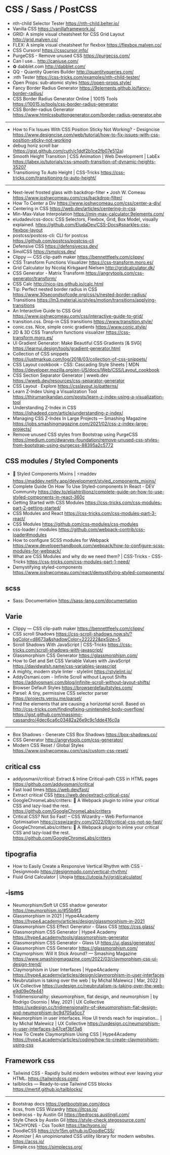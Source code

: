 # CSS / Sass / PostCSS

* nth-child Selector Tester <https://nth-child.belter.io/>
* Vanilla CSS <https://vanillaframework.io/>
* GRID: A simple visual cheatsheet for CSS Grid Layout <http://grid.malven.co/>
* FLEX: A simple visual cheatsheet for flexbox <https://flexbox.malven.co/>
* CSS Cursors! <https://csscursor.info/>
* PurgeCSS - Remove unused CSS <https://purgecss.com/>
* Can I use... <http://caniuse.com/>
* ✿ dabblet.com <http://dabblet.com/> 
* QQ - Quantity Queries Builder <http://quantityqueries.com/>
* :nth Tester <https://css-tricks.com/examples/nth-child-tester/>
* Open Props: sub-atomic styles <https://open-props.style/>
* Fancy Border Radius Generator <https://9elements.github.io/fancy-border-radius/>
* CSS Border Radius Generator Online | 10015 Tools <https://10015.io/tools/css-border-radius-generator>
* CSS Border-radius Generator <https://www.htmlcssbuttongenerator.com/border-radius-generator.php>

---

* How to Fix Issues With CSS Position Sticky Not Working? - Designcise <https://www.designcise.com/web/tutorial/how-to-fix-issues-with-css-position-sticky-not-working>
* debug horiz scroll bar (https://gist.github.com/cuth/c1ddf2b1ce2fb07e512a)
* Smooth Height Transition | CSS Animation | Web Development | LabEx <https://labex.io/tutorials/css-smooth-transition-of-dynamic-heights-35207>
* Transitioning To Auto Height | CSS-Tricks <https://css-tricks.com/transitioning-to-auto-height/>


---


* Next-level frosted glass with backdrop-filter • Josh W. Comeau <https://www.joshwcomeau.com/css/backdrop-filter/>
* How To Center a Div <https://www.joshwcomeau.com/css/center-a-div/>
* Centering in CSS <https://web.dev/articles/centering-in-css>
* Min-Max-Value Interpolation <https://min-max-calculator.9elements.com/>
* eludadev/css-docs: CSS Selectors, Flexbox, Grid, Box Model, visually explained. <https://github.com/EludaDev/CSS-Docs#sparkles-css-flexbox-layout>
* postcss/postcss-cli: CLI for postcss <https://github.com/postcss/postcss-cli>
* Defensive CSS <https://defensivecss.dev/>
* SmolCSS <https://smolcss.dev/>
* Clippy — CSS clip-path maker <https://bennettfeely.com/clippy/> 
* CSS Transform Functions Visualizer <https://css-transform.moro.es/>
* Grid Calculator by Nicolaj Kirkgaard Nielsen <http://gridcalculator.dk/>
* CSS Generator - Matrix Transform <https://angrytools.com/css-generator/transform/>
* CSS Calc <http://nico-izo.github.io/calc.html>
* Tip: Perfect nested border radius in CSS <https://www.30secondsofcode.org/css/s/nested-border-radius/>
* Transitions <https://m3.material.io/styles/motion/transitions/applying-transitions>
* An Interactive Guide to CSS Grid <https://www.joshwcomeau.com/css/interactive-guide-to-grid/>
* transition.css. Drop-in CSS transitions <https://www.transition.style/>
* conic.css. Nice, simple conic gradients <https://www.conic.style/>
* 2D & 3D CSS Transform functions visualizer <https://css-transform.moro.es/> 
* UI Gradient Generator: Make Beautiful CSS Gradients [& SVG] <https://learnui.design/tools/gradient-generator.html>
* Collection of CSS snippets <https://justmarkup.com/log/2018/03/collection-of-css-snippets/>
* CSS Layout cookbook - CSS: Cascading Style Sheets | MDN <https://developer.mozilla.org/en-US/docs/Web/CSS/Layout_cookbook>
* CSS Section Separator Generator | wweb.dev <https://wweb.dev/resources/css-separator-generator>
* CSS Layout ∙ Explore <https://csslayout.io/patterns/>
* Learn Z-Index Using a Visualization Tool <https://thirumanikandan.com/posts/learn-z-index-using-a-visualization-tool>
* Understanding Z-Index in CSS <https://ishadeed.com/article/understanding-z-index/>
* Managing CSS Z-Index In Large Projects — Smashing Magazine <https://jobs.smashingmagazine.com/2021/02/css-z-index-large-projects/>
* Remove unused CSS styles from Bootstrap using PurgeCSS  <https://medium.com/dwarves-foundation/remove-unused-css-styles-from-bootstrap-using-purgecss-88395a2c5772>


## CSS modules / Styled Components
* 💅 Styled Components Mixins | ⚡maddev <https://maddev.netlify.app/development/styled_components_mixins/>
* Complete Guide On How To Use Styled-components In React - DEV Community <https://dev.to/elijahtrillionz/complete-guide-on-how-to-use-styled-components-in-react-360c>
* Getting Started with CSS Modules <https://css-tricks.com/css-modules-part-2-getting-started/>
* CSS Modules and React <https://css-tricks.com/css-modules-part-3-react/>
* CSS Modules <https://github.com/css-modules/css-modules>
* css-loader / modules <https://github.com/webpack-contrib/css-loader#modules>
* How to configure SCSS modules for Webpack <https://www.developerhandbook.com/webpack/how-to-configure-scss-modules-for-webpack/>
* What are CSS Modules and why do we need them? | CSS-Tricks - CSS-Tricks <https://css-tricks.com/css-modules-part-1-need/>
* Demystifying styled-components <https://www.joshwcomeau.com/react/demystifying-styled-components/>


## scss
* Sass: Documentation <https://sass-lang.com/documentation>


## Varie
* Clippy — CSS clip-path maker <https://bennettfeely.com/clippy/>
* CSS scroll Shadows <https://css-scroll-shadows.now.sh/?bgColor=d8673a&shadowColor=222222&pxSize=5>
* Scroll Shadows With JavaScript | CSS-Tricks <https://css-tricks.com/scroll-shadows-with-javascript/>
* Glassmorphism CSS Generator <https://glassmorphism.com/>
* How to Get and Set CSS Variable Values with JavaScript <https://davidwalsh.name/css-variables-javascript>
* A mighty, modern style linter · stylelint <https://stylelint.io/>
* AddyOsmani.com - Infinite Scroll without Layout Shifts <https://addyosmani.com/blog/infinite-scroll-without-layout-shifts/>
* Browser Default Styles <https://browserdefaultstyles.com/>
* Parsel: A tiny, permissive CSS selector parser <https://projects.verou.me/parsel/>
* Find the elements that are causing a horizontal scroll. Based on http://css-tricks.com/findingfixing-unintended-body-overflow/ <https://gist.github.com/massimo-cassandro/4dec6ca6c03482a26e9c9c1dde416c0a>

---

* Box Shadows - Generate CSS Box Shadows <https://box-shadows.co/>
* CSS Generator <http://angrytools.com/css-generator/>
* Modern CSS Reset / Global Styles <https://www.joshwcomeau.com/css/custom-css-reset/>


## critical css
* addyosmani/critical: Extract & Inline Critical-path CSS in HTML pages <https://github.com/addyosmani/critical>
* Fast load times <https://web.dev/fast/>
* Extract critical CSS <https://web.dev/extract-critical-css/>
* GoogleChromeLabs/critters: 🦔 A Webpack plugin to inline your critical CSS and lazy-load the rest. <https://github.com/GoogleChromeLabs/critters>
* Critical CSS? Not So Fast! – CSS Wizardry – Web Performance Optimisation <https://csswizardry.com/2022/09/critical-css-not-so-fast/>
* GoogleChromeLabs/critters: 🦔 A Webpack plugin to inline your critical CSS and lazy-load the rest. <https://github.com/GoogleChromeLabs/critters>

## tipografia
* How to Easily Create a Responsive Vertical Rhythm with CSS - Designmodo <https://designmodo.com/vertical-rhythm/>
* Fluid Grid Calculator | Utopia <https://utopia.fyi/grid/calculator/>


## -isms
* Neumorphism/Soft UI CSS shadow generator <https://neumorphism.io/#55b9f3>
* Glassmorphism in 2021 | Hype4Academy <https://hype4.academy/articles/design/glassmorphism-in-2021>
* Glassmorphism CSS Effect Generator - Glass CSS <https://css.glass/>
* Glassmorphism CSS Generator | Hype4 Academy <https://hype4.academy/tools/glassmorphism-generator>
* Glassmorphism CSS Generator - Glass UI <https://ui.glass/generator/>
* Glassmorphism CSS Generator <https://glassmorphism.com/>
* Claymorphism: Will It Stick Around? — Smashing Magazine <https://www.smashingmagazine.com/2022/03/claymorphism-css-ui-design-trend/>
* Claymorphism in User Interfaces | Hype4Academy <https://hype4.academy/articles/design/claymorphism-in-user-interfaces>
* Neubrutalism is taking over the web | by Michal Malewicz | Mar, 2022 | UX Collective <https://uxdesign.cc/neubrutalism-is-taking-over-the-web-e9d09e0fe441>
* Tridimensionality: skeuomorphism, flat design, and neumorphism | by Rodrigo Osornio | May, 2021 | UX Collective <https://uxdesign.cc/tridimensionality-of-skeuomorphism-flat-design-and-neumorphism-bc9d705a5cc7>
* Neumorphism in user interfaces. How UI trends reach for inspiration… | by Michal Malewicz | UX Collective <https://uxdesign.cc/neumorphism-in-user-interfaces-b47cef3bf3a6>
* How To Create Claymorphism Using CSS | Hype4Academy <https://hype4.academy/articles/coding/how-to-create-claymorphism-using-css>


## Framework css

* Tailwind CSS - Rapidly build modern websites without ever leaving your HTML. <https://tailwindcss.com/>
* tailblocks — Ready-to-use Tailwind CSS blocks <https://mertjf.github.io/tailblocks/>

***

* Bootstrap docs <https://getbootstrap.com/docs>
* itcss, from CSS Wizardry <https://itcss.io/>
* bedrocss - by Austin Gil <https://bedrocss.austingil.com/>
* Style Check by Austin Gil <https://style-check.stegosource.com/>
* TACHYONS - Css Toolkit <https://tachyons.io/>
* DoodleCSS <https://chr15m.github.io/DoodleCSS/>
* Atomizer | An unopinionated CSS utility library for modern websites. <https://acss.io/>
* Simple.css <https://simplecss.org/>
